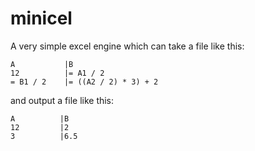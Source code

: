 # minicel
A very simple excel engine which can take a file like this:

```csv
A           |B
12          |= A1 / 2
= B1 / 2    |= ((A2 / 2) * 3) + 2
```

and output a file like this:
```csv
A          |B
12         |2
3          |6.5
```


